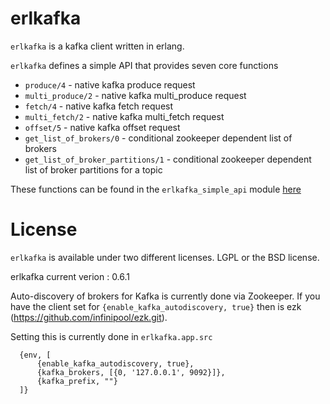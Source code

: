 # erlkafka

```erlkafka``` is a kafka client written in erlang.

```erlkafka``` defines a simple API that provides seven core functions


* `produce/4` - native kafka produce request
* `multi_produce/2` - native kafka multi_produce request
* `fetch/4` - native kafka fetch request
* `multi_fetch/2` - native kafka multi_fetch request
* `offset/5` - native kafka offset request
* `get_list_of_brokers/0` - conditional zookeeper dependent list of brokers
* `get_list_of_broker_partitions/1` - conditional zookeeper dependent list of broker partitions for a topic

These functions can be found in the ```erlkafka_simple_api``` module [here](src/erlkafka_simple_api.erl)

# License

```erlkafka``` is available under two different licenses. LGPL or the BSD license.

erlkafka current verion : 0.6.1

Auto-discovery of brokers for Kafka is currently done via Zookeeper.  If you have the client set for `{enable_kafka_autodiscovery, true}` then is ezk (https://github.com/infinipool/ezk.git).

Setting this is currently done in `erlkafka.app.src`

```
  {env, [
      {enable_kafka_autodiscovery, true},
      {kafka_brokers, [{0, '127.0.0.1', 9092}]},
      {kafka_prefix, ""}
  ]}
```
